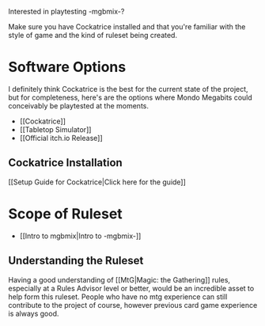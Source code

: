 Interested in playtesting -mgbmix-? 

Make sure you have Cockatrice installed and that you're familiar with the style of game and the kind of ruleset being created.

# Software Options

I definitely think Cockatrice is the best for the current state of the project, but for completeness, here's are the options where Mondo Megabits could conceivably be playtested at the moments.

- [[Cockatrice]]
- [[Tabletop Simulator]]
- [[Official itch.io Release]]

## Cockatrice Installation

[[Setup Guide for Cockatrice|Click here for the guide]]

# Scope of Ruleset

- [[Intro to mgbmix|Intro to -mgbmix-]]

## Understanding the Ruleset

Having a good understanding of [[MtG|Magic: the Gathering]] rules, especially at a Rules Advisor level or better, would be an incredible asset to help form this ruleset. People who have no mtg experience can still contribute to the project of course, however previous card game experience is always good.

